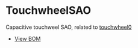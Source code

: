 # TouchwheelSAO


Capacitive touchweel SAO, related to [touchwheel0](https://github.com/todbot/touchwheels)

* [View BOM](https://todbot.github.io/TouchwheelSAO/schematics/TouchwheelSAO/bom/ibom.html)


